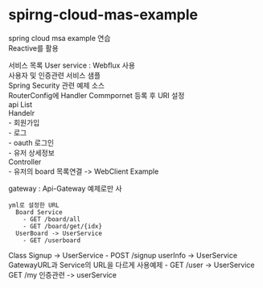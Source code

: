 # spirng-cloud-mas-example
spring cloud msa example 연습<br/>
Reactive를 활용<br/>

서비스 목록
User service : Webflux 사용<br/> 사용자 및 인증관련 서비스 샘플<br/>
 Spring Security 관련 예제 소스<br/>
 RouterConfig에 Handler Commpornet 등록 후 URI 설정<br/>
 api List<br/>
    Handelr<br/>
      - 회원가입<br/>
      - 로그<br/>
      - oauth 로그인<br/>
      - 유저 상세정보<br/>
    Controller<br/>
    - 유저의 board 목록연결 -> WebClient Example<br/>
    
    
 
 gateway  : Api-Gateway 예제로만 사<br/>

    yml로 설정한 URL
      Board Service 
        - GET /board/all
        - GET /board/get/{idx}
      UserBoard -> UserService
        - GET /userboard
        
   Class
     Signup  -> UserService
       - POST /signup
     userInfo -> UserService GatewayURL과 Service의 URL을 다르게 사용예제
       - GET /user   -> UserService GET /my
     인증관련 -> userService
     
     
 
